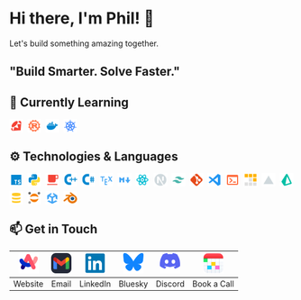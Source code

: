 # Hi there, I'm Phil! 👋

Let's build something amazing together.

## "Build Smarter. Solve Faster."

## 🧠 Currently Learning
<div style="display: flex; flex-wrap: wrap; gap: 8px; align-items: center;">
  <img src=https://raw.githubusercontent.com/material-extensions/vscode-material-icon-theme/refs/heads/main/icons/ruby.svg width="24" height="24">
  <img src=https://raw.githubusercontent.com/material-extensions/vscode-material-icon-theme/refs/heads/main/icons/rust.svg width="24" height="24">
  <img src=https://raw.githubusercontent.com/material-extensions/vscode-material-icon-theme/refs/heads/main/icons/docker.svg width="24" height="24">
  <img src=https://raw.githubusercontent.com/material-extensions/vscode-material-icon-theme/refs/heads/main/icons/kubernetes.svg width="24" height="24">
</div>

## ⚙️ Technologies & Languages

<div style="display: flex; flex-wrap: wrap; gap: 8px; align-items: center;">
  <!-- Languages -->
  <img src=https://raw.githubusercontent.com/material-extensions/vscode-material-icon-theme/refs/heads/main/icons/typescript.svg width="24" height="24">
  <img src=https://raw.githubusercontent.com/material-extensions/vscode-material-icon-theme/refs/heads/main/icons/python.svg width="24" height="24">
  <img src=https://raw.githubusercontent.com/material-extensions/vscode-material-icon-theme/refs/heads/main/icons/java.svg width="24" height="24">
  <img src=https://raw.githubusercontent.com/material-extensions/vscode-material-icon-theme/refs/heads/main/icons/cpp.svg width="24" height="24">
  <img src=https://raw.githubusercontent.com/material-extensions/vscode-material-icon-theme/refs/heads/main/icons/csharp.svg width="24" height="24">
  <img src=https://raw.githubusercontent.com/material-extensions/vscode-material-icon-theme/refs/heads/main/icons/tex.svg width="24" height="24">
  <img src=https://raw.githubusercontent.com/material-extensions/vscode-material-icon-theme/refs/heads/main/icons/markdown.svg width="24" height="24">
  <!-- Web/Frontend Frameworks -->
  <img src=https://raw.githubusercontent.com/material-extensions/vscode-material-icon-theme/refs/heads/main/icons/react.svg width="24" height="24">
  <img src=https://raw.githubusercontent.com/material-extensions/vscode-material-icon-theme/refs/heads/main/icons/next.svg width="24" height="24">
  <img src=https://raw.githubusercontent.com/material-extensions/vscode-material-icon-theme/refs/heads/main/icons/tailwindcss.svg width="24" height="24">
  <!-- Developer Tools -->
  <img src=https://raw.githubusercontent.com/material-extensions/vscode-material-icon-theme/refs/heads/main/icons/git.svg width="24" height="24">
  <img src=https://raw.githubusercontent.com/material-extensions/vscode-material-icon-theme/refs/heads/main/icons/vscode.svg width="24" height="24">
  <img src=https://raw.githubusercontent.com/material-extensions/vscode-material-icon-theme/refs/heads/main/icons/console.svg width="24" height="24">
  <img src=https://raw.githubusercontent.com/material-extensions/vscode-material-icon-theme/refs/heads/main/icons/pnpm.svg width="24" height="24">
  <img src=https://raw.githubusercontent.com/material-extensions/vscode-material-icon-theme/refs/heads/main/icons/vercel.svg width="24" height="24">
  <img src=https://raw.githubusercontent.com/material-extensions/vscode-material-icon-theme/refs/heads/main/icons/prisma.svg width="24" height="24">
  <!-- Data & Science -->
  <img src=https://raw.githubusercontent.com/material-extensions/vscode-material-icon-theme/refs/heads/main/icons/database.svg width="24" height="24">
  <img src=https://raw.githubusercontent.com/material-extensions/vscode-material-icon-theme/refs/heads/main/icons/jupyter.svg width="24" height="24">
  <!-- Game Development -->
  <img src=https://raw.githubusercontent.com/material-extensions/vscode-material-icon-theme/refs/heads/main/icons/unity.svg width="24" height="24">
  <img src=https://github.com/devicons/devicon/raw/refs/heads/master/icons/blender/blender-original.svg width="24" height="24">
</div>

## 📫 Get in Touch

| <a href="https://pvi.sh"><img src="https://github.com/zenatron/zenatron/raw/refs/heads/main/logos/arc.svg" width="36" height="36" alt="Website"></a> | <a href="mailto:phil@underscore.games"><img src="https://github.com/zenatron/zenatron/raw/refs/heads/main/logos/gmail.svg" width="36" height="36" alt="Email"></a> | <a href="https://www.linkedin.com/in/philipvishnevsky/"><img src="https://github.com/zenatron/zenatron/raw/refs/heads/main/logos/linkedin.svg" width="36" height="36" alt="LinkedIn"></a> | <a href="https://bsky.app/profile/zenatron.bsky.social"><img src="https://github.com/zenatron/zenatron/raw/refs/heads/main/logos/bluesky.svg" width="36" height="36" alt="Bluesky"></a> | <a href="https://discord.com/users/492872848025583616"><img src="https://github.com/zenatron/zenatron/raw/refs/heads/main/logos/discord.svg" width="36" height="36" alt="Discord"></a> | <a href="https://z3n.me/phil"><img src="https://github.com/zenatron/zenatron/raw/refs/heads/main/logos/fantastical.png" width="36" height="36" alt="Book a Call"></a> |
| ---------------------------------------------------------------------------------------------------------------------------------------------------- | ------------------------------------------------------------------------------------------------------------------------------------------------------------------ | ----------------------------------------------------------------------------------------------------------------------------------------------------------------------------------------- | --------------------------------------------------------------------------------------------------------------------------------------------------------------------------------------- | -------------------------------------------------------------------------------------------------------------------------------------------------------------------------------------- | ---------------------------------------------------------------------------------------------------------------------------------------------------------------------------------------- |
| Website                                                                                                                                              | Email                                                                                                                                                              | LinkedIn                                                                                                                                                                                  | Bluesky                                                                                                                                                                                 | Discord                                                                                                                                                                                | Book a Call                                                                                                                                                                              |
